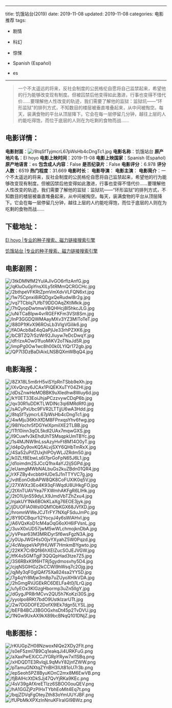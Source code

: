 
---
title: 饥饿站台(2019)
date: 2019-11-08
updated: 2019-11-08
categories: 电影推荐
tags:
- 剧情
- 科幻
- 惊悚

- Spanish (Español)
- es
---


> 一个不太遥远的将来，反社会制度的公民格伦自愿将自己监禁起来，希望他的行为能够改变现有制度。但被囚禁后他变得如此激进，行事也变得不惜代价……要理解他人性改变的轨迹，我们需要了解他的监狱：监狱坑——“环形监狱”的排列方式，不知数目的楼层被垂直堆叠起来，从中间被掏空。每天，装满食物的平台从顶层降下。它会在每一层停留几分钟，越往上层的人约能吃得饱，而位于底层的人则在为吃剩的食物而战……

## **电影详情**：

**电影封面**：<img src="https://image.tmdb.org/t/p/w200/8tqSfTyjmcrL67pWsHb4cDngTc1.jpg" alt="/8tqSfTyjmcrL67pWsHb4cDngTc1.jpg" title="/8tqSfTyjmcrL67pWsHb4cDngTc1.jpg">
**电影名称**：饥饿站台
**原产地片名**：El hoyo
**电影上映时间**：2019-11-08
**电影上映国家**：Spanish (Español)
**原产地语言**：es
**包含成人内容**：False
**是否纪录片**：False
**电影评分**：6.978
**评分人数**：6519
**热门程度**：31.669
**电影时长**：
**电影导演**：
**电影主演**：
**电影简介**：一个不太遥远的将来，反社会制度的公民格伦自愿将自己监禁起来，希望他的行为能够改变现有制度。但被囚禁后他变得如此激进，行事也变得不惜代价……要理解他人性改变的轨迹，我们需要了解他的监狱：监狱坑——“环形监狱”的排列方式，不知数目的楼层被垂直堆叠起来，从中间被掏空。每天，装满食物的平台从顶层降下。它会在每一层停留几分钟，越往上层的人约能吃得饱，而位于底层的人则在为吃剩的食物而战……

## **下载地址**：
[El hoyo |专业的种子搜索、磁力链接搜索引擎](https://movie.amd794.com:2083/?search=El%20hoyo&ordering=&mode=match_phrase&page_size=10&page=1)

[饥饿站台 |专业的种子搜索、磁力链接搜索引擎](https://movie.amd794.com:2083/?search=%E9%A5%A5%E9%A5%BF%E7%AB%99%E5%8F%B0&ordering=&mode=match_phrase&page_size=10&page=1)
 

## **电影剧照**：
<img src="https://image.tmdb.org/t/p/original/3tkDMNfM2YuIAJlvGO6rfIzAnfG.jpg" alt="/3tkDMNfM2YuIAJlvGO6rfIzAnfG.jpg" title="/3tkDMNfM2YuIAJlvGO6rfIzAnfG.jpg"><img src="https://image.tmdb.org/t/p/original/qKluOuGpYnsXILy5tRMmQCRGCHc.jpg" alt="/qKluOuGpYnsXILy5tRMmQCRGCHc.jpg" title="/qKluOuGpYnsXILy5tRMmQCRGCHc.jpg"><img src="https://image.tmdb.org/t/p/original/2bthpeVFKRtZpmVmXdvVLFQN6xt.jpg" alt="/2bthpeVFKRtZpmVmXdvVLFQN6xt.jpg" title="/2bthpeVFKRtZpmVmXdvVLFQN6xt.jpg"><img src="https://image.tmdb.org/t/p/original/1w75Cpnxi8iRQDgxQeRudwl8r2g.jpg" alt="/1w75Cpnxi8iRQDgxQeRudwl8r2g.jpg" title="/1w75Cpnxi8iRQDgxQeRudwl8r2g.jpg"><img src="https://image.tmdb.org/t/p/original/vq7TCblq7UfbT9DDOAqZKtlMkik.jpg" alt="/vq7TCblq7UfbT9DDOAqZKtlMkik.jpg" title="/vq7TCblq7UfbT9DDOAqZKtlMkik.jpg"><img src="https://image.tmdb.org/t/p/original/7hQyopDwtmwVBQHHcj8l5hkcJLG.jpg" alt="/7hQyopDwtmwVBQHHcj8l5hkcJLG.jpg" title="/7hQyopDwtmwVBQHHcj8l5hkcJLG.jpg"><img src="https://image.tmdb.org/t/p/original/uNiTCaBIpw4vrRGEFKFm3VSt8Sm.jpg" alt="/uNiTCaBIpw4vrRGEFKFm3VSt8Sm.jpg" title="/uNiTCaBIpw4vrRGEFKFm3VSt8Sm.jpg"><img src="https://image.tmdb.org/t/p/original/lnP3GGDQWMAayMXv3YZ3MIToTeT.jpg" alt="/lnP3GGDQWMAayMXv3YZ3MIToTeT.jpg" title="/lnP3GGDQWMAayMXv3YZ3MIToTeT.jpg"><img src="https://image.tmdb.org/t/p/original/880P1tKvX96ROsLb3VlgVGiIik6.jpg" alt="/880P1tKvX96ROsLb3VlgVGiIik6.jpg" title="/880P1tKvX96ROsLb3VlgVGiIik6.jpg"><img src="https://image.tmdb.org/t/p/original/fAOAcb8aE4qQaPjIJe33rhPZXK6.jpg" alt="/fAOAcb8aE4qQaPjIJe33rhPZXK6.jpg" title="/fAOAcb8aE4qQaPjIJe33rhPZXK6.jpg"><img src="https://image.tmdb.org/t/p/original/bCBTZQ7rSzWr92Jluyw7eDcDwqY.jpg" alt="/bCBTZQ7rSzWr92Jluyw7eDcDwqY.jpg" title="/bCBTZQ7rSzWr92Jluyw7eDcDwqY.jpg"><img src="https://image.tmdb.org/t/p/original/dfrlzxAOw01fuoMiKV2oTNaJd5R.jpg" alt="/dfrlzxAOw01fuoMiKV2oTNaJd5R.jpg" title="/dfrlzxAOw01fuoMiKV2oTNaJd5R.jpg"><img src="https://image.tmdb.org/t/p/original/impPg0Ow1wc8h00k0LYlQr172gb.jpg" alt="/impPg0Ow1wc8h00k0LYlQr172gb.jpg" title="/impPg0Ow1wc8h00k0LYlQr172gb.jpg"><img src="https://image.tmdb.org/t/p/original/QP7I3DzBaDiAixLNSBQXmWBqQ4.jpg" alt="/QP7I3DzBaDiAixLNSBQXmWBqQ4.jpg" title="/QP7I3DzBaDiAixLNSBQXmWBqQ4.jpg">

## **电影海报**：
<img src="https://image.tmdb.org/t/p/original/8ZX18L5m6rH5viSYpRnTSbb9eXh.jpg" alt="/8ZX18L5m6rH5viSYpRnTSbb9eXh.jpg" title="/8ZX18L5m6rH5viSYpRnTSbb9eXh.jpg"><img src="https://image.tmdb.org/t/p/original/iXvQnzy6JCAx1PiQEKXuTY04ZHl.jpg" alt="/iXvQnzy6JCAx1PiQEKXuTY04ZHl.jpg" title="/iXvQnzy6JCAx1PiQEKXuTY04ZHl.jpg"><img src="https://image.tmdb.org/t/p/original/dDsZnwHeMOBBK9uXledhw8Wuy6d.jpg" alt="/dDsZnwHeMOBBK9uXledhw8Wuy6d.jpg" title="/dDsZnwHeMOBBK9uXledhw8Wuy6d.jpg"><img src="https://image.tmdb.org/t/p/original/kY0ET33EoiJhjaPCzzvywCDqP6b.jpg" alt="/kY0ET33EoiJhjaPCzzvywCDqP6b.jpg" title="/kY0ET33EoiJhjaPCzzvywCDqP6b.jpg"><img src="https://image.tmdb.org/t/p/original/qv30R1uDDKTLWDlNc3qi6MRdRf0.jpg" alt="/qv30R1uDDKTLWDlNc3qi6MRdRf0.jpg" title="/qv30R1uDDKTLWDlNc3qi6MRdRf0.jpg"><img src="https://image.tmdb.org/t/p/original/sACyPxUbc9FVR2LTTjjU6wA3Hdd.jpg" alt="/sACyPxUbc9FVR2LTTjjU6wA3Hdd.jpg" title="/sACyPxUbc9FVR2LTTjjU6wA3Hdd.jpg"><img src="https://image.tmdb.org/t/p/original/8tqSfTyjmcrL67pWsHb4cDngTc1.jpg" alt="/8tqSfTyjmcrL67pWsHb4cDngTc1.jpg" title="/8tqSfTyjmcrL67pWsHb4cDngTc1.jpg"><img src="https://image.tmdb.org/t/p/original/4wMju36KhXfDM8FPnxqsYhv6fwg.jpg" alt="/4wMju36KhXfDM8FPnxqsYhv6fwg.jpg" title="/4wMju36KhXfDM8FPnxqsYhv6fwg.jpg"><img src="https://image.tmdb.org/t/p/original/98IYochr5fDGYelXpmiIXE2TLBB.jpg" alt="/98IYochr5fDGYelXpmiIXE2TLBB.jpg" title="/98IYochr5fDGYelXpmiIXE2TLBB.jpg"><img src="https://image.tmdb.org/t/p/original/1Tt10inn3qOL5kdl2UAx7mqwGXS.jpg" alt="/1Tt10inn3qOL5kdl2UAx7mqwGXS.jpg" title="/1Tt10inn3qOL5kdl2UAx7mqwGXS.jpg"><img src="https://image.tmdb.org/t/p/original/l9Cuwfv3kEhdUhTSMsqpkUmTBYc.jpg" alt="/l9Cuwfv3kEhdUhTSMsqpkUmTBYc.jpg" title="/l9Cuwfv3kEhdUhTSMsqpkUmTBYc.jpg"><img src="https://image.tmdb.org/t/p/original/1s4MJNW9nLssAzyHvFt8M14O0yT.jpg" alt="/1s4MJNW9nLssAzyHvFt8M14O0yT.jpg" title="/1s4MJNW9nLssAzyHvFt8M14O0yT.jpg"><img src="https://image.tmdb.org/t/p/original/d4pQy9ovKQ5ALvjSXY6QHbTmRxX.jpg" alt="/d4pQy9ovKQ5ALvjSXY6QHbTmRxX.jpg" title="/d4pQy9ovKQ5ALvjSXY6QHbTmRxX.jpg"><img src="https://image.tmdb.org/t/p/original/4Sa52uPifZUxjhlPOyWLJZRdm50.jpg" alt="/4Sa52uPifZUxjhlPOyWLJZRdm50.jpg" title="/4Sa52uPifZUxjhlPOyWLJZRdm50.jpg"><img src="https://image.tmdb.org/t/p/original/k0ZLf8EbwLs6I7prGoFpN65J6L1.jpg" alt="/k0ZLf8EbwLs6I7prGoFpN65J6L1.jpg" title="/k0ZLf8EbwLs6I7prGoFpN65J6L1.jpg"><img src="https://image.tmdb.org/t/p/original/d1oimdm2SJCcQ1hx4aYJ2ijSGPd.jpg" alt="/d1oimdm2SJCcQ1hx4aYJ2ijSGPd.jpg" title="/d1oimdm2SJCcQ1hx4aYJ2ijSGPd.jpg"><img src="https://image.tmdb.org/t/p/original/eUamgMWbNALbuGs2kuZBdn01QR4.jpg" alt="/eUamgMWbNALbuGs2kuZBdn01QR4.jpg" title="/eUamgMWbNALbuGs2kuZBdn01QR4.jpg"><img src="https://image.tmdb.org/t/p/original/rXFZBy4vcbbtHUDeSJ1nTTYVC7g.jpg" alt="/rXFZBy4vcbbtHUDeSJ1nTTYVC7g.jpg" title="/rXFZBy4vcbbtHUDeSJ1nTTYVC7g.jpg"><img src="https://image.tmdb.org/t/p/original/vdtEonOdbAPW8QK8CoFUXlK0q5V.jpg" alt="/vdtEonOdbAPW8QK8CoFUXlK0q5V.jpg" title="/vdtEonOdbAPW8QK8CoFUXlK0q5V.jpg"><img src="https://image.tmdb.org/t/p/original/27XWXz3Eo4K93qFiWqdU8UHkgFO.jpg" alt="/27XWXz3Eo4K93qFiWqdU8UHkgFO.jpg" title="/27XWXz3Eo4K93qFiWqdU8UHkgFO.jpg"><img src="https://image.tmdb.org/t/p/original/2tXnTUAVYea7FXWmhAKFgR6LIHk.jpg" alt="/2tXnTUAVYea7FXWmhAKFgR6LIHk.jpg" title="/2tXnTUAVYea7FXWmhAKFgR6LIHk.jpg"><img src="https://image.tmdb.org/t/p/original/2tO1UjnS59dyLX9JmdVbTZhZxu4.jpg" alt="/2tO1UjnS59dyLX9JmdVbTZhZxu4.jpg" title="/2tO1UjnS59dyLX9JmdVbTZhZxu4.jpg"><img src="https://image.tmdb.org/t/p/original/njakUY1Nk6BOkKLaXg76EOE3jyk.jpg" alt="/njakUY1Nk6BOkKLaXg76EOE3jyk.jpg" title="/njakUY1Nk6BOkKLaXg76EOE3jyk.jpg"><img src="https://image.tmdb.org/t/p/original/jDUOFlA0Wsl0QM1ObKGX68JVfXD.jpg" alt="/jDUOFlA0Wsl0QM1ObKGX68JVfXD.jpg" title="/jDUOFlA0Wsl0QM1ObKGX68JVfXD.jpg"><img src="https://image.tmdb.org/t/p/original/hromnWWeJCJTrFY7NXqFSduJmPc.jpg" alt="/hromnWWeJCJTrFY7NXqFSduJmPc.jpg" title="/hromnWWeJCJTrFY7NXqFSduJmPc.jpg"><img src="https://image.tmdb.org/t/p/original/8Y9DCBqur1i2YocyJ4y6sWlAHvI.jpg" alt="/8Y9DCBqur1i2YocyJ4y6sWlAHvI.jpg" title="/8Y9DCBqur1i2YocyJ4y6sWlAHvI.jpg"><img src="https://image.tmdb.org/t/p/original/A6VQxKoD1cM4aOqG6oXH6IFVsnL.jpg" alt="/A6VQxKoD1cM4aOqG6oXH6IFVsnL.jpg" title="/A6VQxKoD1cM4aOqG6oXH6IFVsnL.jpg"><img src="https://image.tmdb.org/t/p/original/3uvX0xUD57jwM5wWLchmojknDbA.jpg" alt="/3uvX0xUD57jwM5wWLchmojknDbA.jpg" title="/3uvX0xUD57jwM5wWLchmojknDbA.jpg"><img src="https://image.tmdb.org/t/p/original/yVPear63M3MRiDyrSf6wsFgzN3A.jpg" alt="/yVPear63M3MRiDyrSf6wsFgzN3A.jpg" title="/yVPear63M3MRiDyrSf6wsFgzN3A.jpg"><img src="https://image.tmdb.org/t/p/original/y0UpJWGHIsO0jvYXyahZ5W0Pqzd.jpg" alt="/y0UpJWGHIsO0jvYXyahZ5W0Pqzd.jpg" title="/y0UpJWGHIsO0jvYXyahZ5W0Pqzd.jpg"><img src="https://image.tmdb.org/t/p/original/4cWaypeVkPjfHUWF7HmkmBYgwto.jpg" alt="/4cWaypeVkPjfHUWF7HmkmBYgwto.jpg" title="/4cWaypeVkPjfHUWF7HmkmBYgwto.jpg"><img src="https://image.tmdb.org/t/p/original/22KK7CrBQf86hXEIZucSOJEJVGW.jpg" alt="/22KK7CrBQf86hXEIZucSOJEJVGW.jpg" title="/22KK7CrBQf86hXEIZucSOJEJVGW.jpg"><img src="https://image.tmdb.org/t/p/original/tfK4s5GMTgjF3QQQpHad3tze7Z5.jpg" alt="/tfK4s5GMTgjF3QQQpHad3tze7Z5.jpg" title="/tfK4s5GMTgjF3QQQpHad3tze7Z5.jpg"><img src="https://image.tmdb.org/t/p/original/3S6RBxK9f6HTRj5gydmosvhy5D4.jpg" alt="/3S6RBxK9f6HTRj5gydmosvhy5D4.jpg" title="/3S6RBxK9f6HTRj5gydmosvhy5D4.jpg"><img src="https://image.tmdb.org/t/p/original/cjqNSGlHGz2kCCWI9hWsq7c2Ojg.jpg" alt="/cjqNSGlHGz2kCCWI9hWsq7c2Ojg.jpg" title="/cjqNSGlHGz2kCCWI9hWsq7c2Ojg.jpg"><img src="https://image.tmdb.org/t/p/original/qjMy3qF0gIQAf75Xa824sa2YY5D.jpg" alt="/qjMy3qF0gIQAf75Xa824sa2YY5D.jpg" title="/qjMy3qF0gIQAf75Xa824sa2YY5D.jpg"><img src="https://image.tmdb.org/t/p/original/7g4qYr8Mjw3m8p7uZUyoXHlkVDA.jpg" alt="/7g4qYr8Mjw3m8p7uZUyoXHlkVDA.jpg" title="/7g4qYr8Mjw3m8p7uZUyoXHlkVDA.jpg"><img src="https://image.tmdb.org/t/p/original/2hGmgRVJGEkRC6DELFa4t0j1LrQ.jpg" alt="/2hGmgRVJGEkRC6DELFa4t0j1LrQ.jpg" title="/2hGmgRVJGEkRC6DELFa4t0j1LrQ.jpg"><img src="https://image.tmdb.org/t/p/original/u1yEOx3KlGzgHbormp3uZn5lIgY.jpg" alt="/u1yEOx3KlGzgHbormp3uZn5lIgY.jpg" title="/u1yEOx3KlGzgHbormp3uZn5lIgY.jpg"><img src="https://image.tmdb.org/t/p/original/dGygJPR8rMCvv2QU5h7KoKzi30S.jpg" alt="/dGygJPR8rMCvv2QU5h7KoKzi30S.jpg" title="/dGygJPR8rMCvv2QU5h7KoKzi30S.jpg"><img src="https://image.tmdb.org/t/p/original/yyolpo8RKt7bdO9UstklzarUTt.jpg" alt="/yyolpo8RKt7bdO9UstklzarUTt.jpg" title="/yyolpo8RKt7bdO9UstklzarUTt.jpg"><img src="https://image.tmdb.org/t/p/original/2w7DGDOFE2DofX9lEk7dgn5LYSL.jpg" alt="/2w7DGDOFE2DofX9lEk7dgn5LYSL.jpg" title="/2w7DGDOFE2DofX9lEk7dgn5LYSL.jpg"><img src="https://image.tmdb.org/t/p/original/bEFB4BCJ3BGOGxhsDt45p2TvDVU.jpg" alt="/bEFB4BCJ3BGOGxhsDt45p2TvDVU.jpg" title="/bEFB4BCJ3BGOGxhsDt45p2TvDVU.jpg"><img src="https://image.tmdb.org/t/p/original/1NGw9UxAX9kX89bcBNqQ101DNjZ.jpg" alt="/1NGw9UxAX9kX89bcBNqQ101DNjZ.jpg" title="/1NGw9UxAX9kX89bcBNqQ101DNjZ.jpg">

## **电影图标**：
<img src="https://image.tmdb.org/t/p/original/rKIUGpZH08NzwoxNlQe2XDy2Flt.png" alt="/rKIUGpZH08NzwoxNlQe2XDy2Flt.png" title="/rKIUGpZH08NzwoxNlQe2XDy2Flt.png"><img src="https://image.tmdb.org/t/p/original/s0eF5zmI7B9Cq1eakqJi4URKFuG.png" alt="/s0eF5zmI7B9Cq1eakqJi4URKFuG.png" title="/s0eF5zmI7B9Cq1eakqJi4URKFuG.png"><img src="https://image.tmdb.org/t/p/original/aXaxPwEXiCCJYGRpYRyw7xI1SBq.png" alt="/aXaxPwEXiCCJYGRpYRyw7xI1SBq.png" title="/aXaxPwEXiCCJYGRpYRyw7xI1SBq.png"><img src="https://image.tmdb.org/t/p/original/xHDQDTE3RvIqjL9qMvY82jnfZWW.png" alt="/xHDQDTE3RvIqjL9qMvY82jnfZWW.png" title="/xHDQDTE3RvIqjL9qMvY82jnfZWW.png"><img src="https://image.tmdb.org/t/p/original/pTamuGNXtqZYnBH3IUt81oU7r3b.png" alt="/pTamuGNXtqZYnBH3IUt81oU7r3b.png" title="/pTamuGNXtqZYnBH3IUt81oU7r3b.png"><img src="https://image.tmdb.org/t/p/original/epSeoh5PZ8ByuKOnC2mx8M6EwVB.png" alt="/epSeoh5PZ8ByuKOnC2mx8M6EwVB.png" title="/epSeoh5PZ8ByuKOnC2mx8M6EwVB.png"><img src="https://image.tmdb.org/t/p/original/fjBAIHcXtDkSJj47QvYjRKa9KEc.png" alt="/fjBAIHcXtDkSJj47QvYjRKa9KEc.png" title="/fjBAIHcXtDkSJj47QvYjRKa9KEc.png"><img src="https://image.tmdb.org/t/p/original/4sV39gAfXreETlzz6SBOO0ouQEV.png" alt="/4sV39gAfXreETlzz6SBOO0ouQEV.png" title="/4sV39gAfXreETlzz6SBOO0ouQEV.png"><img src="https://image.tmdb.org/t/p/original/hA1GGZjPzPIHxTYbhEoMit4Eq7t.png" alt="/hA1GGZjPzPIHxTYbhEoMit4Eq7t.png" title="/hA1GGZjPzPIHxTYbhEoMit4Eq7t.png"><img src="https://image.tmdb.org/t/p/original/bqjZDVqFgOteyZth83oYmUUYJBF.png" alt="/bqjZDVqFgOteyZth83oYmUUYJBF.png" title="/bqjZDVqFgOteyZth83oYmUUYJBF.png"><img src="https://image.tmdb.org/t/p/original/fUPbMkXPXzInNnuKFIraIGl9BWz.png" alt="/fUPbMkXPXzInNnuKFIraIGl9BWz.png" title="/fUPbMkXPXzInNnuKFIraIGl9BWz.png">
